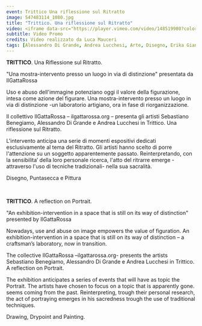```yaml
---
event: Trittico Una riflessione sul Ritratto
image: 547483114_1080.jpg
title: "Trittico. Una riflessione sul Ritratto"
video: <iframe data-src="https://player.vimeo.com/video/148519980?color=d21f1b&title=0&byline=0&portrait=0" class="lazyload" frameborder="0" allow="autoplay; fullscreen" allowfullscreen></iframe>
subtitle: Video Promo
credits: Video realizzato da Luca Mauceri
tags: [Alessandro Di Grande, Andrea Lucchesi, Arte, Disegno, Erika Giansanti, Firenze, Incisione, Pittura, puntasecca, ritratto, Sdrucciolo dei Pitti, Sebastiano Benegiamo, Trittico]
---
```

**TRITTICO**. Una Riflessione sul Ritratto.

"Una mostra-intervento presso un luogo in via di distinzione"
presentata da IlGattaRossa

Uso e abuso dell'immagine potenziano oggi il valore della figurazione, intesa come azione del figurare.
Una mostra-intervento presso un luogo in via di distinzione -un laboratorio artigiano, ora in fase di
riorganizzazione.

Il collettivo IlGattaRossa – ilgattarossa.org – presenta gli artisti Sebastiano Benegiamo,
Alessandro Di Grande e Andrea Lucchesi in Trittico. Una riflessione sul Ritratto.

L'intervento anticipa una serie di momenti espositivi dedicati esclusivamente al tema del Ritratto.
Gli artisti hanno scelto di porre l'attenzione su un soggetto apparentemente passato.
Reinterpretando, con la sensibilita’ della loro personale ricerca, l'atto del ritrarre emerge -attraverso
l'uso di tecniche tradizionali- nella sua sacralità.

Disegno, Puntasecca e Pittura

<br />

**TRITTICO**. A reflection on Portrait.

"An exhibition-intervention in a space that is still on its way of distinction"
presented by IlGattaRossa

Nowadays, use and abuse on image empowers the value of figuration.
An exhibition-intervention in a space that is still on its way of distinction – a craftsman’s
laboratory, now in transition.

The collective IlGattaRossa –ilgattarossa.org- presents the artists Sebastiano Benegiamo,
Alessandro Di Grande e Andrea Lucchesi in Trittico. A reflection on Portrait.

The exhibition anticipates a series of events that will have as topic the Portrait.
The artists have chosen to focus on a topic that is apparently gone. seems coming from the past.
Reinterpreting, trough their personal research, the act of portraying emerges in his sacredness
trough the use of traditional techniques.

Drawing, Drypoint and Painting.
